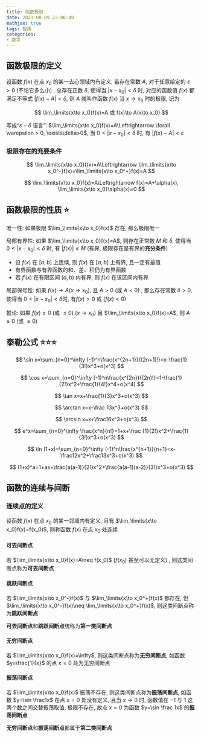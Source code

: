 ```yaml
---
title: 函数极限
date: 2021-08-09 22:06:49
mathjax: true
tags: 极限
categories: 
- 数学
---
```


## 函数极限的定义

设函数 $f(x)$ 在点 $x_0$ 的某一去心领域内有定义, 若存在常数 $A$, 对于任意给定的 $\varepsilon > 0$ (不论它多么小) , 总存在正数 $\delta$, 使得当 $|x-x_0|<\delta$ 时, 对应的函数值 $f(x)$ 都满足不等式 $|f(x)-A|<\delta$, 则 $A$ 就叫作函数 $f(x)$ 当 $x\to x_0$ 时的极限, 记为

$$
\lim_\limits{x\to x_0}f(x)=A 或 f(x)\to A(x\to x_0)
$$

写成“$\varepsilon -\delta$ 语言”: $\lim_\limits{x\to x_0}f(x)=A\Leftrightarrow \forall \varepsilon > 0, \exists\delta>0$, 当 $0<|x-x_0|<\delta$ 时, 有 $|f(x)-A|<\varepsilon$

<!-- more -->

### 极限存在的充要条件

$$
\lim_\limits{x\to x_0}f(x)=A\Leftrightarrow \lim_\limits{x\to x_0^-}f(x)=\lim_\limits{x\to x_0^+}f(x)=A
$$

$$
\lim_\limits{x\to x_0}f(x)=A\Leftrightarrow f(x)=A+\alpha(x), \lim_\limits{x\to x_0}\alpha(x)=0
$$

## 函数极限的性质 ⭐

唯一性: 如果极限 $\lim_\limits{x\to x_0}f(x)$ 存在, 那么极限唯一

局部有界性: 如果 $\lim_\limits{x\to x_0}f(x)=A$,  则存在正常数 $M$ 和 $\delta$, 使得当 $0<\left|x-x_{0}\right|<\delta$ 时, 有 $|f(x)| \leqslant M$ (有界, 极限存在是有界的**充分条件**) 

- 设 $f(x)$ 在 $[a, b]$ 上连续, 则 $f(x)$ 在 $[a, b]$ 上有界, 且一定有最值
- 有界函数与有界函数的和、差、积仍为有界函数
- 若 $f'(x)$ 在有限区间 $(a,b)$ 内有界, 则 $f(x)$ 在该区间内有界

局部保号性: 如果 $f(x)\to A(x\to x_0)$, 且 $A>0$ (或 $A<0$) , 那么存在常数 $\delta >0$, 使得当 $0<|x-x_0|<\delta$时, 有$f(x)>0$ 或 ($f(x)<0$) 

推论: 如果 $f(x)\geq 0$  (或 $\leq 0$) ($x\to x_0$) 且 $\lim_\limits{x\to x_0}f(x)=A$, 则 $A\geq 0$ (或 $\leq 0$) 

## 泰勒公式 ⭐⭐⭐
$$
\sin x=\sum_{n=0}^\infty (-1)^n\frac{x^{2n+1}}{(2n+1)!}=x-\frac{1}{3!}x^3+o(x^3)
$$

$$
\cos x=\sum_{n=0}^\infty (-1)^n\frac{x^{2n}}{(2n)!}=1-\frac{1}{2!}x^2+\frac{1}{4!}x^4+o(x^4)
$$

$$
\tan x=x+\frac{1}{3}x^3+o(x^3)
$$

$$
\arctan x=x-\frac 13x^3+o(x^3)
$$

$$
\arcsin x=x+\frac16x^3+o(x^3)
$$

$$
e^x=\sum_{n=0}^\infty \frac{x^n}{n!}=1+x+\frac {1}{2!}x^2+\frac{1}{3!}x^3+o(x^3)
$$

$$
\ln (1+x)=\sum_{n=0}^\infty (-1)^n\frac{x^{n+1}}{n+1}=x-\frac12x^2+\frac13x^3+o(x^3)
$$

$$
(1+x)^a=1+ax+\frac{a(a-1)}{2!}x^2+\frac{a(a-1)(a-2)}{3!}x^3+o(x^3)
$$

## 函数的连续与间断

### 连续点的定义

设函数 $f(x)$ 在点 $x_0$ 的某一邻域内有定义, 且有 $\lim_\limits{x\to x_0}f(x)=f(x_0)$, 则称函数 $f(x)$ 在点 $x_0$ 处连续	

#### 可去间断点

若 $\lim_\limits{x\to x_0}f(x)=A\neq f(x_0)$ ($f(x_0)$ 甚至可以无定义) , 则这类间断点称为**可去间断点**

#### 跳跃间断点

若 $\lim_\limits{x\to x_0^-}f(x)$ 与 $\lim_\limits{x\to x_0^+}f(x)$ 都存在, 但 $\lim_\limits{x\to x_0^-}f(x)\neq \lim_\limits{x\to x_0^+}f(x)$, 则这类间断点称为**跳跃间断点**

**可去间断点**和**跳跃间断点**统称为**第一类间断点**

#### 无穷间断点

若 $\lim_\limits{x\to x_0}f(x)=\infty$, 则这类间断点称为**无穷间断点**, 如函数 $y=\frac{1}{x}$ 的点 $x=0$ 处为无穷间断点

#### 振荡间断点

若 $\lim_\limits{x\to x_0}f(x)$ 振荡不存在, 则这类间断点称为**振荡间断点**, 如函数 $y=\sin \frac1x$ 在点 $x=0$ 处没有定义, 且当 $x\to 0$ 时, 函数值在 $-1$ 与 $1$ 这两个数之间交替振荡取值, 极限不存在, 故点 $x=0$ 为函数 $y=\sin \frac 1x$ 的**振荡间断点**

**无穷间断点**和**振荡间断点**都属于**第二类间断点**
